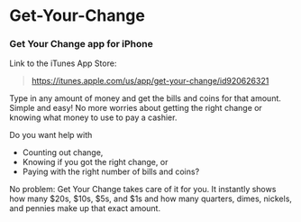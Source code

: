 # Get-Your-Change
### Get Your Change app for iPhone

Link to the iTunes App Store:

> https://itunes.apple.com/us/app/get-your-change/id920626321

Type in any amount of money and get the bills and coins for that amount. Simple and easy! No more worries about getting the right change or knowing what money to use to pay a cashier.

Do you want help with

* Counting out change,
* Knowing if you got the right change, or
* Paying with the right number of bills and coins?

No problem: Get Your Change takes care of it for you. It instantly shows how many $20s, $10s, $5s, and $1s and how many quarters, dimes, nickels, and pennies make up that exact amount.

